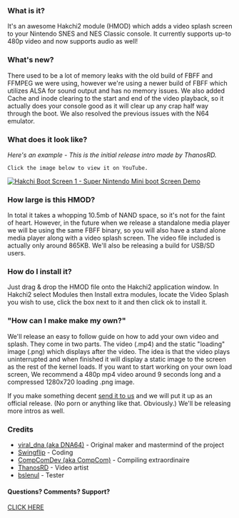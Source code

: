 ### What is it?
It's an awesome Hakchi2 module (HMOD) which adds a video splash screen to your Nintendo SNES and NES Classic console. It currently supports up-to 480p video and now supports audio as well!

### What's new?
There used to be a lot of memory leaks with the old build of FBFF and FFMPEG we were using, however we're using a newer build of FBFF which utilizes ALSA for sound output and has no memory issues. We also added Cache and inode clearing to the start and end of the video playback, so it actually does your console good as it will clear up any crap half way through the boot. We also resolved the previous issues with the N64 emulator.

### What does it look like?
*Here's an example - This is the initial release intro made by ThanosRD.* 

`Click the image below to view it on YouTube.`

[![Hakchi Boot Screen 1 - Super Nintendo Mini boot Screen Demo](https://imghost.io/images/2018/02/27/splash_preview_image.png)](https://www.youtube.com/watch?v=I8sacf6myn8 "Hakchi Boot Screen 1 - Super Nintendo Mini boot Screen Demo")

### How large is this HMOD?
In total it takes a whopping 10.5mb of NAND space, so it's not for the faint of heart. However, in the future when we release a standalone media player we will be using the same FBFF binary, so you will also have a stand alone media player along with a video splash screen. The video file included is actually only around 865KB. We'll also be releasing a build for USB/SD users.

### How do I install it?
Just drag & drop the HMOD file onto the Hakchi2 application window.  In Hakchi2 select Modules then Install extra modules, locate the Video Splash you wish to use, click the box next to it and then click ok to install it.

### "How can I make make my own?"
We'll release an easy to follow guide on how to add your own video and splash. They come in two parts. The video (.mp4) and the static "loading" image (.png) which displays after the video. The idea is that the video plays uninterrupted and when finished it will display a static image to the screen as the rest of the kernel loads. If you want to start working on your own load screen, We recommend a 480p mp4 video around 9 seconds long and a compressed 1280x720 loading .png image.

If you make something decent [send it to us](http://hakchiresources.com/submit-mod/) and we will put it up as an official release. (No porn or anything like that. Obviously.) We'll be releasing more intros as well.

### Credits

- [viral_dna (aka DNA64)](https://www.reddit.com/u/viral_dna) - Original maker and mastermind of the project
- [Swingflip](https://www.reddit.com/u/Swingflip) - Coding
- [CompComDev (aka CompCom)](https://www.reddit.com/u/CompComDev) - Compiling extraordinaire
- [ThanosRD](https://www.reddit.com/u/ThanosRD) - Video artist
- [bslenul](https://www.reddit.com/u/bslenul) - Tester

#### Questions? Comments? Support?

[CLICK HERE](https://www.reddit.com/r/miniSNESmods/comments/80bgar/hakchi_boot_screen_mod_now_with_audio/)
